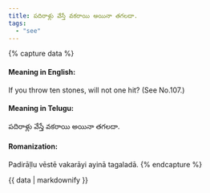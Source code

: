 ```yaml
---
title: పదిరాళ్లు వేస్తే వకరాయి అయినా తగలదా.
tags:
  - "see"
---
```


{% capture data %}
#### Meaning in English:
If you throw ten stones, will not one hit?
(See No.107.)

#### Meaning in Telugu:
పదిరాళ్లు వేస్తే వకరాయి అయినా తగలదా.

#### Romanization:
Padirāḷlu vēstē vakarāyi ayinā tagaladā.
{% endcapture %}

{{ data | markdownify }}

